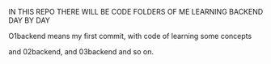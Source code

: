 IN THIS REPO THERE WILL BE CODE FOLDERS OF ME LEARNING BACKEND DAY BY DAY

O1backend means my first commit, with code of learning some concepts

and 02backend, and 03backend and so on.

